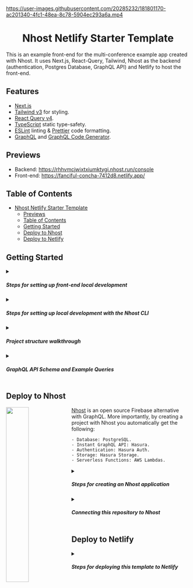 https://user-images.githubusercontent.com/20285232/181801170-ac201340-4fc1-48ea-8c78-5904ec293a6a.mp4

<div align="center">
  <h1>Nhost Netlify Starter Template</h1>
</div>

<p>This is an example front-end for the multi-conference example app created with Nhost. It uses Next.js, React-Query, Tailwind, Nhost as the backend (authentication, Postgres Database, GraphQL API) and Netlify to host the front-end.</p>

## Features

- [Next.js](https://github.com/vercel/next.js/)
- [Tailwind v3](https://tailwindcss.com/) for styling.
- [React Query v4](https://github.com/TanStack/query).
- [TypeScript](https://typescriptlang.org) static type-safety.
- [ESLint](https://eslint.org) linting & [Prettier](https://prettier.io) code formatting.
- [GraphQL](https://graphql.org/) and [GraphQL Code Generator](https://www.graphql-code-generator.com/).

## Previews

- Backend: https://rhhvmcjwixtxiumktygi.nhost.run/console
- Front-end: https://fanciful-concha-7412d8.netlify.app/

## Table of Contents

- [Nhost Netlify Starter Template](#nhost-netlify-starter-template)
  - [Previews](#previews)
  - [Table of Contents](#table-of-contents)
  - [Getting Started](#getting-started)
  - [Deploy to Nhost](#deploy-to-nhost)
  - [Deploy to Netlify](#deploy-to-netlify)

## Getting Started

<details><summary><h5>Steps for setting up front-end local development</h5></summary>

1. Clone the repository

```sh
git clone https://github.com/nhost/nhost-netlify-starter-nextjs-reactquery.git
```

2. Install the dependencies

```sh
yarn install
```

3. Start the Next.js application

```sh
yarn dev
```

</details>

<details><summary><h5>Steps for setting up local development with the Nhost CLI</h5></summary>

When you start developing your front-end you will se that there's data already preloaded. This is coming from an environment Nhost has prepared to run the `conference` application. In order to make changes to the back-end (tables, columns, permissions, etc...) you need to start a local Nhost environment yourself.

1. Install the Nhost CLI

```sh
sudo curl -L https://raw.githubusercontent.com/nhost/cli/main/get.sh | bash
```

2. Start the Nhost application:

```sh
nhost up
```

Use localhost:1337 as the subdomain, and skip region when using the CLI and the JavaScript SDK:

```js
import { NhostClient } from "@nhost/nhost-js";

const nhost = new NhostClient({
  subdomain: "localhost:1337",
});
```

If you explore the network tab of the front-end, you will see that no data is returned:

```json
{
    "data": {
        "conferences": []
    }
}
```

This is because *there is* no data, you can go to `http://localhost:1337/` to start adding rows and/or modify your database schema.

</details>

<details><summary><h5>Project structure walkthrough</h5></summary>

Inside this folder you are going to see both the specification for the backend (Nhost) and the front-end (NextJS):

```
/
├── nhost/
├── .nhost/
├── src/
│   ├── components/
|   |
│   └── pages/
│       └── index.tsx
└── package.json
```

- `nhost` is the main specification of your backend: tables, permissions & roles.

</details>
<details><summary><h5>GraphQL API Schema and Example Queries</h5></summary>


```graphql
query ConferencesQuery {
  conferences(where: { featured: { _eq: true } }) {
    id
    name
    speakers {
      name
    }
    talks {
      name
      speaker {
        name
        bio
      }
    }
  }
}
```

```graphql
query Speakers {
  speakers {
    id
    name
    bio
    social
    job_description
    avatar_url
  }
}
```

```graphql
query Talks {
  talks {
    id
    name
    start_date
    end_date
    speaker {
      name
    }
  }
}
```

</details>

## Deploy to Nhost

<img align="left" width="35%" src="https://user-images.githubusercontent.com/20285232/181691897-1269d9d3-94fb-4958-ac27-83a70ab00309.png" >

[Nhost](https://nhost.io/) is an open source Firebase alternative with GraphQL. More importantly, by creating a project with Nhost you automatically get the following:

```
- Database: PostgreSQL.
- Instant GraphQL API: Hasura.
- Authentication: Hasura Auth.
- Storage: Hasura Storage.
- Serverless Functions: AWS Lambdas.
```


<details><summary><h5>Steps for creating an Nhost application</h5></summary>

Log in to your Nhost dashboard and click the **Create your first app** button.

<p align="center" width="100%">
    <img width="55%"" src="https://docs.nhost.io/assets/images/create-app-step-1-64d13fc87fac1d0989da25857e1c3811.png"> 
</p>

Next, give your new Nhost app a name, select a geographic region for your Nhost services and click Create App.

<p align="center" width="100%">
    <img width="55%"" src="https://docs.nhost.io/assets/images/create-app-step-2-823c33a87887cbe28da98a85219dcc59.png"> 
</p>

After a few seconds, you should get a PostgreSQL database, a GraphQL API with Hasura, file storage, and authentication set up.

</details>

<details><summary><h5>Connecting this repository to Nhost</h5></summary>

Nhost supports a git-based workflow which means that you can safely work locally with the CLI and when you are ~~confident~~ with your changes, you can push to your repository and your application will be automatically deployed (any following updates you push to your code will also be automatically be deployed.) To allow this, you need to connect this repository to your Nhost projects through the Nhost console:

1. Fork/clone this repository to your GitHub account.

2. Provide the require permissions to select this repository to the official Nhost GitHub application.

3. Find your repository on the Nhost Console & connect it:

<p align="center" width="100%">
    <img width="55%"" src="https://user-images.githubusercontent.com/20285232/181070306-851187ca-6595-4cdc-b458-b62b479479db.png"> 
</p>

4. Once connected, the application will automatically deploy.

<p align="center" width="100%" height="100%">
    <img width="55%"" src="https://user-images.githubusercontent.com/20285232/181070624-f12571a4-6b77-4a2f-acab-9e156306b392.png"> 
</p>

5. Add changes to your application. Any changes you push to your repository will also be automatically be deployed (you can see your deployments on the "Deployments" section of the console)

<p align="center" width="100%">
    <img width="55%"" src="https://user-images.githubusercontent.com/20285232/181070633-c3c67e94-981c-4574-954b-c643448f387e.png"> 
</p>

</details>
                                                                                                                                 
## Deploy to Netlify
                                                                                                                                 
<details><summary><h5>Steps for deploying this template to Netlify</h5></summary>
                                                                                                                            
1. Clone this repo: `https://github.com/nhost/nhost-netlify-starter-nextjs-reactquery.git`
2. Make sure you are in the correct directory and run`yarn install` (or `npm install`.)
3. Run `yarn dev` (or `npm run dev`.)
4. Make your desired changes to the front-end.
5. Provide the necessary permissions to the Netlify application for your GitHub repository.
6. Once you import the repository, add the correct environment variables from your Nhost application:

```
NEXT_PUBLIC_NHOST_SUBDOMAIN=YOUR_NHOST_APP_SUBDOMAIN
NEXT_PUBLIC_NHOST_REGION=YOUR_NHOST_APP_REGION
```

You can select these variables from your app overview:

<p align="center" width="100%">
<img width="33%"" src="https://user-images.githubusercontent.com/20285232/181790261-065d7e61-6986-4acc-94d7-5a7f828da76d.png"> 
</p>

Then add the variables to your Netlify Deployment:

<p align="center" width="100%">
<img width="50%"" src="https://user-images.githubusercontent.com/20285232/181789867-ebd6a197-8125-47a1-9bd1-8f8f01e24f29.png"> 
</p>
</details>
